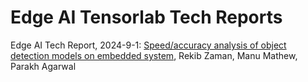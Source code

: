 # Edge AI Tensorlab Tech Reports

Edge AI Tech Report, 2024-9-1: [Speed/accuracy analysis of object detection models on embedded system](20240901-speed-accuracy-analysis-of-object-detection-models/README.md), Rekib Zaman, Manu Mathew, Parakh Agarwal